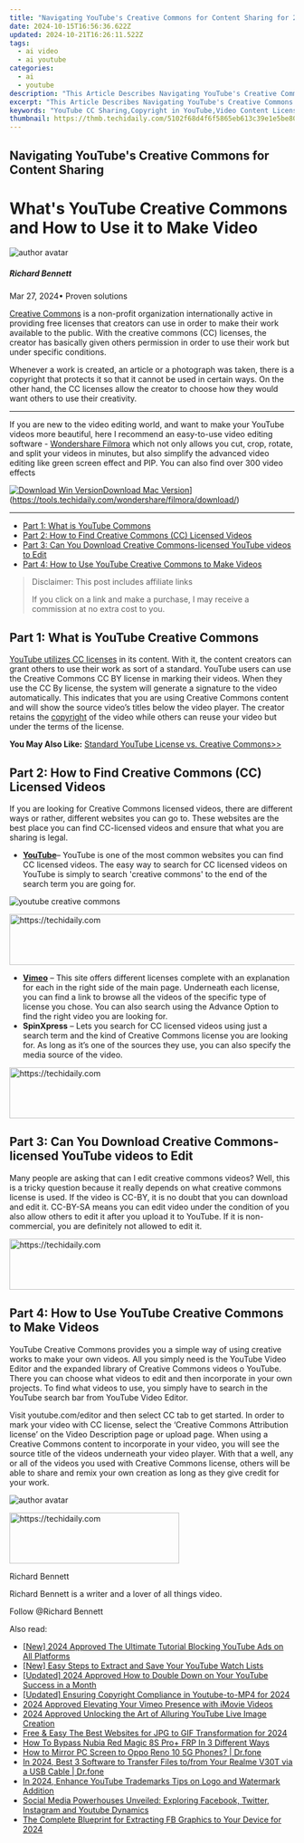 ```yaml
---
title: "Navigating YouTube's Creative Commons for Content Sharing for 2024"
date: 2024-10-15T16:56:36.622Z
updated: 2024-10-21T16:26:11.522Z
tags:
  - ai video
  - ai youtube
categories:
  - ai
  - youtube
description: "This Article Describes Navigating YouTube's Creative Commons for Content Sharing for 2024"
excerpt: "This Article Describes Navigating YouTube's Creative Commons for Content Sharing for 2024"
keywords: "YouTube CC Sharing,Copyright in YouTube,Video Content License,Fair Use on YouTube,Media Rights YouTube,Creative Commons Usage,Sharing Video Licenses"
thumbnail: https://thmb.techidaily.com/5102f68d4f6f5865eb613c39e1e5be805ea96bcf031e721bf44a46da711c7234.jpg
---
```


## Navigating YouTube's Creative Commons for Content Sharing

# What's YouTube Creative Commons and How to Use it to Make Video

![author avatar](https://images.wondershare.com/filmora/article-images/richard-bennett.jpg)

##### Richard Bennett

 Mar 27, 2024• Proven solutions

[Creative Commons](https://creativecommons.org/) is a non-profit organization internationally active in providing free licenses that creators can use in order to make their work available to the public. With the creative commons (CC) licenses, the creator has basically given others permission in order to use their work but under specific conditions.

Whenever a work is created, an article or a photograph was taken, there is a copyright that protects it so that it cannot be used in certain ways. On the other hand, the CC licenses allow the creator to choose how they would want others to use their creativity.

---

If you are new to the video editing world, and want to make your YouTube videos more beautiful, here I recommend an easy-to-use video editing software - [Wondershare Filmora](https://tools.techidaily.com/wondershare/filmora/download/) which not only allows you cut, crop, rotate, and split your videos in minutes, but also simplify the advanced video editing like green screen effect and PIP. You can also find over 300 video effects

[![Download Win Version](https://images.wondershare.com/filmora/guide/download-btn-win.jpg)](https://tools.techidaily.com/wondershare/filmora/download/)[Download Mac Version](https://images.wondershare.com/filmora/guide/download-btn-mac.jpg)](https://tools.techidaily.com/wondershare/filmora/download/)

---

* [Part 1: What is YouTube Commons](#part1)
* [Part 2: How to Find Creative Commons (CC) Licensed Videos](#part2)
* [Part 3: Can You Download Creative Commons-licensed YouTube videos to Edit](#part3)
* [Part 4: How to Use YouTube Creative Commons to Make Videos](#part4)

>  Disclaimer: This post includes affiliate links
>
>  If you click on a link and make a purchase, I may receive a commission at no extra cost to you.
>

## Part 1: What is YouTube Creative Commons

[YouTube utilizes CC licenses](https://support.google.com/youtube/answer/2797468?hl=en) in its content. With it, the content creators can grant others to use their work as sort of a standard. YouTube users can use the Creative Commons CC BY license in marking their videos. When they use the CC By license, the system will generate a signature to the video automatically. This indicates that you are using Creative Commons content and will show the source video’s titles below the video player. The creator retains the [copyright](https://en.wikipedia.org/wiki/Copyright) of the video while others can reuse your video but under the terms of the license.

**You May Also Like:** [Standard YouTube License vs. Creative Commons>>](https://tools.techidaily.com/wondershare/filmora/download/)

## Part 2: How to Find Creative Commons (CC) Licensed Videos

If you are looking for Creative Commons licensed videos, there are different ways or rather, different websites you can go to. These websites are the best place you can find CC-licensed videos and ensure that what you are sharing is legal.

* **[YouTube](https://www.youtube.com/?gl=US)**– YouTube is one of the most common websites you can find CC licensed videos. The easy way to search for CC licensed videos on YouTube is simply to search 'creative commons' to the end of the search term you are going for.

![youtube creative commons](https://images.wondershare.com/filmora/article-images/Creative-Commons-on-youtube.JPG)

<!-- affiliate ads begin -->
<a href="https://appsumo.8odi.net/c/5597632/2075471/7443" target="_top" id="2075471">
  <img src="//a.impactradius-go.com/display-ad/7443-2075471" border="0" alt="https://techidaily.com" width="728" height="90"/>
</a>
<img height="0" width="0" src="https://appsumo.8odi.net/i/5597632/2075471/7443" style="position:absolute;visibility:hidden;" border="0" />
<!-- affiliate ads end -->

* **[Vimeo](https://vimeo.com/)** – This site offers different licenses complete with an explanation for each in the right side of the main page. Underneath each license, you can find a link to browse all the videos of the specific type of license you chose. You can also search using the Advance Option to find the right video you are looking for.
* **SpinXpress** – Lets you search for CC licensed videos using just a search term and the kind of Creative Commons license you are looking for. As long as it’s one of the sources they use, you can also specify the media source of the video.

<!-- affiliate ads begin -->
<a href="https://imp.i110150.net/c/5597632/924297/11305" target="_top" id="924297">
  <img src="//a.impactradius-go.com/display-ad/11305-924297" border="0" alt="https://techidaily.com" width="728" height="90"/>
</a>
<img height="0" width="0" src="https://imp.i110150.net/i/5597632/924297/11305" style="position:absolute;visibility:hidden;" border="0" />
<!-- affiliate ads end -->

## Part 3: Can You Download Creative Commons-licensed YouTube videos to Edit

Many people are asking that can I edit creative commons videos? Well, this is a tricky question because it really depends on what creative commons license is used. If the video is CC-BY, it is no doubt that you can download and edit it. CC-BY-SA means you can edit video under the condition of you also allow others to edit it after you upload it to YouTube. If it is non-commercial, you are definitely not allowed to edit it.

<!-- affiliate ads begin -->
<a href="https://appsumo.8odi.net/c/5597632/2144284/7443" target="_top" id="2144284">
  <img src="//a.impactradius-go.com/display-ad/7443-2144284" border="0" alt="https://techidaily.com" width="728" height="90"/>
</a>
<img height="0" width="0" src="https://appsumo.8odi.net/i/5597632/2144284/7443" style="position:absolute;visibility:hidden;" border="0" />
<!-- affiliate ads end -->

## Part 4: How to Use YouTube Creative Commons to Make Videos

YouTube Creative Commons provides you a simple way of using creative works to make your own videos. All you simply need is the YouTube Video Editor and the expanded library of Creative Commons videos o YouTube. There you can choose what videos to edit and then incorporate in your own projects. To find what videos to use, you simply have to search in the YouTube search bar from YouTube Video Editor.

Visit youtube.com/editor and then select CC tab to get started. In order to mark your video with CC license, select the ‘Creative Commons Attribution license’ on the Video Description page or upload page. When using a Creative Commons content to incorporate in your video, you will see the source title of the videos underneath your video player. With that a well, any or all of the videos you used with Creative Commons license, others will be able to share and remix your own creation as long as they give credit for your work.

![author avatar](https://images.wondershare.com/filmora/article-images/richard-bennett.jpg)

<!-- affiliate ads begin -->
<a href="https://aligracehair.sjv.io/c/5597632/1948905/19272" target="_top" id="1948905">
  <img src="//a.impactradius-go.com/display-ad/19272-1948905" border="0" alt="https://techidaily.com" width="300" height="90"/>
</a>
<img height="0" width="0" src="https://aligracehair.sjv.io/i/5597632/1948905/19272" style="position:absolute;visibility:hidden;" border="0" />
<!-- affiliate ads end -->

Richard Bennett

Richard Bennett is a writer and a lover of all things video.

Follow @Richard Bennett

<ins class="adsbygoogle"
     style="display:block"
     data-ad-format="autorelaxed"
     data-ad-client="ca-pub-7571918770474297"
     data-ad-slot="1223367746"></ins>

<ins class="adsbygoogle"
     style="display:block"
     data-ad-client="ca-pub-7571918770474297"
     data-ad-slot="8358498916"
     data-ad-format="auto"
     data-full-width-responsive="true"></ins>

<span class="atpl-alsoreadstyle">Also read:</span>
<div><ul>
<li><a href="https://youtube-docs.techidaily.com/024-approved-the-ultimate-tutorial-blocking-youtube-ads-on-all-platforms/"><u>[New] 2024 Approved The Ultimate Tutorial Blocking YouTube Ads on All Platforms</u></a></li>
<li><a href="https://youtube-docs.techidaily.com/asy-steps-to-extract-and-save-your-youtube-watch-lists/"><u>[New] Easy Steps to Extract and Save Your YouTube Watch Lists</u></a></li>
<li><a href="https://youtube-docs.techidaily.com/ed-2024-approved-how-to-double-down-on-your-youtube-success-in-a-month/"><u>[Updated] 2024 Approved How to Double Down on Your YouTube Success in a Month</u></a></li>
<li><a href="https://youtube-docs.techidaily.com/ed-ensuring-copyright-compliance-in-youtube-to-mp4-for-2024/"><u>[Updated] Ensuring Copyright Compliance in Youtube-to-MP4 for 2024</u></a></li>
<li><a href="https://vimeo-videos.techidaily.com/2024-approved-elevating-your-vimeo-presence-with-imovie-videos/"><u>2024 Approved Elevating Your Vimeo Presence with iMovie Videos</u></a></li>
<li><a href="https://youtube-docs.techidaily.com/approved-unlocking-the-art-of-alluring-youtube-live-image-creation/"><u>2024 Approved Unlocking the Art of Alluring YouTube Live Image Creation</u></a></li>
<li><a href="https://some-knowledge.techidaily.com/free-and-easy-the-best-websites-for-jpg-to-gif-transformation-for-2024/"><u>Free & Easy The Best Websites for JPG to GIF Transformation for 2024</u></a></li>
<li><a href="https://bypass-frp.techidaily.com/how-to-bypass-nubia-red-magic-8s-proplus-frp-in-3-different-ways-by-drfone-android/"><u>How To Bypass Nubia Red Magic 8S Pro+ FRP In 3 Different Ways</u></a></li>
<li><a href="https://screen-mirror.techidaily.com/how-to-mirror-pc-screen-to-oppo-reno-10-5g-phones-drfone-by-drfone-android/"><u>How to Mirror PC Screen to Oppo Reno 10 5G Phones? | Dr.fone</u></a></li>
<li><a href="https://android-transfer.techidaily.com/in-2024-best-3-software-to-transfer-files-tofrom-your-realme-v30t-via-a-usb-cable-drfone-by-drfone-transfer-from-android-transfer-from-android/"><u>In 2024, Best 3 Software to Transfer Files to/from Your Realme V30T via a USB Cable | Dr.fone</u></a></li>
<li><a href="https://youtube-docs.techidaily.com/24-enhance-youtube-trademarks-tips-on-logo-and-watermark-addition/"><u>In 2024, Enhance YouTube Trademarks Tips on Logo and Watermark Addition</u></a></li>
<li><a href="https://win-forum.techidaily.com/social-media-powerhouses-unveiled-exploring-facebook-twitter-instagram-and-youtube-dynamics/"><u>Social Media Powerhouses Unveiled: Exploring Facebook, Twitter, Instagram and Youtube Dynamics</u></a></li>
<li><a href="https://facebook-videos.techidaily.com/the-complete-blueprint-for-extracting-fb-graphics-to-your-device-for-2024/"><u>The Complete Blueprint for Extracting FB Graphics to Your Device for 2024</u></a></li>
</ul></div>

